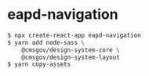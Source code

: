 # eapd-navigation

```bash
$ npx create-react-app eapd-navigation
$ yarn add node-sass \
    @cmsgov/design-system-core \
    @cmsgov/design-system-layout
$ yarn copy-assets
```
